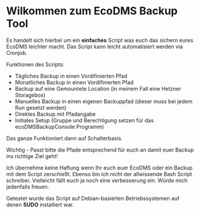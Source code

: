 # Wilkommen zum EcoDMS Backup Tool

Es handelt sich hierbei um ein **einfaches** Script was euch das sichern eures EcoDMS leichter macht.
Das Script kann leicht automatisiert werden via Cronjob.

Funktionen des Scripts:
* Tägliches Backup in einen Vordifinierten Pfad
* Monatliches Backup in einen Vordifinierten Pfad
* Backup auf eine Gemountete Location (in meinem Fall eine Hetzner Storagebox)
* Manuelles Backup in einen eigenen Backuppfad (dieser muss bei jedem Run gesetzt werden)
* Direktes Backup mit Pfadangabe
* Initiales Setup (Gruppe und Berechtigung setzen für das ecoDMSBackupConsole Programm)

Das ganze Funktioniert dann auf Schalterbasis.

Wichtig - Passt bitte die Pfade entsprechend für euch an damit euer Backup ins richtige Ziel geht!

Ich übernehme keine Haftung wenn Ihr euch euer EcoDMS oder ein Backup mit dem Script zerschießt. Ebenso bin ich nicht der allwissende Bash Script schreiber. Vielleicht fällt euch ja noch eine verbesserung ein. Würde mich jedenfalls freuen.

Getestet wurde das Script auf Debian-basierten Betriebssystemen auf denen **SUDO** installiert war.
